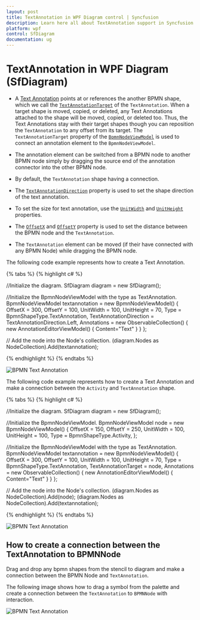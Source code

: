 ```yaml
---
layout: post
title: TextAnnotation in WPF Diagram control | Syncfusion
description: Learn here all about TextAnnotation support in Syncfusion WPF Diagram (SfDiagram) control, its elements and more.
platform: wpf
control: SfDiagram
documentation: ug
---
```


# TextAnnotation in WPF Diagram (SfDiagram)

* A [Text Annotation](https://help.syncfusion.com/cr/wpf/Syncfusion.UI.Xaml.Diagram.Controls.BpmnShapeType.html#fields#TextAnnotation) points at or references the another BPMN shape, which we call the [`TextAnnotationTarget`](https://help.syncfusion.com/cr/wpf/Syncfusion.UI.Xaml.Diagram.BpmnNodeViewModel.html#Syncfusion_UI_Xaml_Diagram_BpmnNodeViewModel_TextAnnotationTarget) of the `TextAnnotation`. When a target shape is moved, copied, or deleted, any Text Annotations attached to the shape will be moved, copied, or deleted too.  Thus, the Text Annotations stay with their target shapes though you can reposition the `TextAnnotation` to any offset from its target. The `TextAnnotationTarget` property of the [`BpmnNodeViewModel`](https://help.syncfusion.com/cr/wpf/Syncfusion.UI.Xaml.Diagram.BpmnNodeViewModel.html) is used to connect an annotation element to the `BpmnNodeViewModel`.

* The annotation element can be switched from a BPMN node to another BPMN node simply by dragging the source end of the annotation connector into the other BPMN node.

* By default, the `TextAnnotation` shape having a connection.

* The [`TextAnnotationDirection`](https://help.syncfusion.com/cr/wpf/Syncfusion.UI.Xaml.Diagram.BpmnNodeViewModel.html#Syncfusion_UI_Xaml_Diagram_BpmnNodeViewModel_TextAnnotationDirection) property is used to set the shape direction of the text annotation.

* To set the size for text annotation, use the [`UnitWidth`](https://help.syncfusion.com/cr/wpf/Syncfusion.UI.Xaml.Diagram.NodeViewModel.html#Syncfusion_UI_Xaml_Diagram_NodeViewModel_UnitWidth) and [`UnitHeight`](https://help.syncfusion.com/cr/wpf/Syncfusion.UI.Xaml.Diagram.NodeViewModel.html#Syncfusion_UI_Xaml_Diagram_NodeViewModel_UnitHeight) properties.

* The [`OffsetX`](https://help.syncfusion.com/cr/wpf/Syncfusion.UI.Xaml.Diagram.NodeViewModel.html#Syncfusion_UI_Xaml_Diagram_NodeViewModel_OffsetX) and [`OffsetY`](https://help.syncfusion.com/cr/wpf/Syncfusion.UI.Xaml.Diagram.NodeViewModel.html#Syncfusion_UI_Xaml_Diagram_NodeViewModel_OffsetY) property is used to set the distance between the BPMN node and the `TextAnnotation`.

* The `TextAnnotation` element can be moved (if their have connected with any BPMN Node) while dragging the BPMN node.

The following code example represents how to create a Text Annotation.

{% tabs %}
{% highlight c# %}

//Initialize the diagram.
SfDiagram diagram = new SfDiagram();

 //Initialize the BpmnNodeViewModel with the type as TextAnnotation.
BpmnNodeViewModel textannotation = new BpmnNodeViewModel()
{
   OffsetX = 300,
   OffsetY = 100,
   UnitWidth = 100,
   UnitHeight = 70,
   Type = BpmnShapeType.TextAnnotation,
   TextAnnotationDirection = TextAnnotationDirection.Left,
   Annotations = new ObservableCollection<IAnnotation>()
   {
     new AnnotationEditorViewModel()
     {
        Content="Text"
     }
   }
};

// Add the node into the Node's collection.
(diagram.Nodes as NodeCollection).Add(textannotation);

{% endhighlight %}
{%  endtabs %}

![BPMN Text Annotation](BPMN-Shapes-Images/bpmn-textannotation.png)

The following code example represents how to create a Text Annotation and make a connection between the `Activity` and `TextAnnotation` shape.

{% tabs %}
{% highlight c# %}

//Initialize the diagram.
SfDiagram diagram = new SfDiagram();

//Initialize the BpmnNodeViewModel.
BpmnNodeViewModel node = new BpmnNodeViewModel()
{
   OffsetX = 150,
   OffsetY = 250,
   UnitWidth = 100,
   UnitHeight = 100,
   Type = BpmnShapeType.Activity,
};

 //Initialize the BpmnNodeViewModel with the type as TextAnnotation.
BpmnNodeViewModel textannotation = new BpmnNodeViewModel()
{
   OffsetX = 300,
   OffsetY = 100,
   UnitWidth = 100,
   UnitHeight = 70,
   Type = BpmnShapeType.TextAnnotation,
   TextAnnotationTarget = node,
   Annotations = new ObservableCollection<IAnnotation>()
   {
     new AnnotationEditorViewModel()
     {
        Content="Text"
     }
   }
};

// Add the node into the Node's collection.
(diagram.Nodes as NodeCollection).Add(node);
(diagram.Nodes as NodeCollection).Add(textannotation);

{% endhighlight %}
{%  endtabs %}

![BPMN Text Annotation](BPMN-Shapes-Images/bpmn-text-annotation.png)

## How to create a connection between the TextAnnotation to BPMNNode

Drag and drop any bpmn shapes from the stencil to diagram and make a connection between the BPMN Node and `TextAnnotation`.


The following image shows how to drag a symbol from the palette and create a connection between the `TextAnnotation` to `BPMNNode` with interaction.

![BPMN Text Annotation](BPMN-Shapes-Images/textannotationbpmn.gif)
